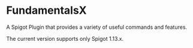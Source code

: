 # FundamentalsX
A Spigot Plugin that provides a variety of useful commands and features.

The current version supports only Spigot 1.13.x.
